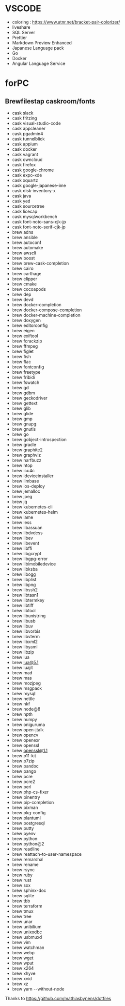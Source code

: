 # VSCODE

- coloring : https://www.atnr.net/bracket-pair-colorizer/
- liveshare
- SQL Server
- Prettier
- Markdown Preview Enhanced
- Japanese Language pack
- Go
- Docker
- Angular Language Service

# forPC

## Brewfilestap caskroom/fonts

- cask slack
- cask fritzing
- cask visual-studio-code
- cask appcleaner
- cask pgadmin4
- cask tunnelblick
- cask appium
- cask docker
- cask vagrant
- cask owncloud
- cask firefox
- cask google-chrome
- cask expo-xde
- cask xquartz
- cask google-japanese-ime
- cask disk-inventory-x
- cask java
- cask yed
- cask sourcetree
- cask licecap
- cask mysqlworkbench
- cask font-noto-sans-cjk-jp
- cask font-noto-serif-cjk-jp
- brew adns
- brew ansible
- brew autoconf
- brew automake
- brew awscli
- brew boost
- brew brew-cask-completion
- brew cairo
- brew carthage
- brew clipper
- brew cmake
- brew cocoapods
- brew dep
- brew devd
- brew docker-completion
- brew docker-compose-completion
- brew docker-machine-completion
- brew doxygen
- brew editorconfig
- brew eigen
- brew exiftool
- brew fcrackzip
- brew ffmpeg
- brew figlet
- brew fish
- brew flac
- brew fontconfig
- brew freetype
- brew fribidi
- brew fswatch
- brew gd
- brew gdbm
- brew geckodriver
- brew gettext
- brew glib
- brew glide
- brew gmp
- brew gnupg
- brew gnutls
- brew go
- brew gobject-introspection
- brew gradle
- brew graphite2
- brew graphviz
- brew harfbuzz
- brew htop
- brew icu4c
- brew ideviceinstaller
- brew ilmbase
- brew ios-deploy
- brew jemalloc
- brew jpeg
- brew jq
- brew kubernetes-cli
- brew kubernetes-helm
- brew lame
- brew less
- brew libassuan
- brew libdvdcss
- brew libev
- brew libevent
- brew libffi
- brew libgcrypt
- brew libgpg-error
- brew libimobiledevice
- brew libksba
- brew libogg
- brew libplist
- brew libpng
- brew libssh2
- brew libtasn1
- brew libtermkey
- brew libtiff
- brew libtool
- brew libunistring
- brew libusb
- brew libuv
- brew libvorbis
- brew libvterm
- brew libxml2
- brew libyaml
- brew libzip
- brew lua
- brew lua@5.1
- brew luajit
- brew mad
- brew mas
- brew mozjpeg
- brew msgpack
- brew mysql
- brew nettle
- brew nkf
- brew node@8
- brew npth
- brew numpy
- brew oniguruma
- brew open-jtalk
- brew opencv
- brew openexr
- brew openssl
- brew openssl@1.1
- brew p11-kit
- brew p7zip
- brew pandoc
- brew pango
- brew pcre
- brew pcre2
- brew perl
- brew php-cs-fixer
- brew pinentry
- brew pip-completion
- brew pixman
- brew pkg-config
- brew plantuml
- brew postgresql
- brew putty
- brew pyenv
- brew python
- brew python@2
- brew readline
- brew reattach-to-user-namespace
- brew remarshal
- brew rename
- brew rsync
- brew ruby
- brew rust
- brew sox
- brew sphinx-doc
- brew sqlite
- brew tbb
- brew terraform
- brew tmux
- brew tree
- brew unar
- brew unibilium
- brew unixodbc
- brew usbmuxd
- brew vim
- brew watchman
- brew webp
- brew wget
- brew wput
- brew x264
- brew xhyve
- brew xvid
- brew xz
- brew yarn --without-node

Thanks to
https://github.com/mathiasbynens/dotfiles
